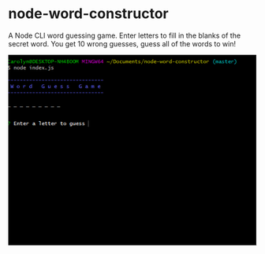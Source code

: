 # node-word-constructor

A Node CLI word guessing game. Enter letters to fill in the blanks of the secret word. You get 10 wrong guesses, guess all of the words to win!

![](word-game-gif.gif)
